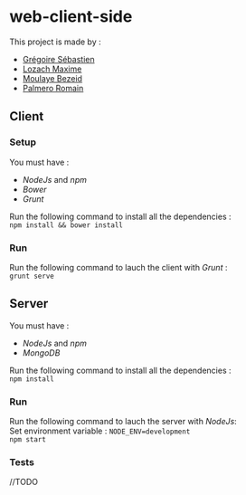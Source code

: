 web-client-side
===============

This project is made by :  
* [Grégoire Sébastien](https://github.com/sgregoire)  
* [Lozach Maxime](https://github.com/MaximeL)  
* [Moulaye Bezeid](https://github.com/yezideteachers)  
* [Palmero Romain](https://github.com/asromain)  

Client
------

### Setup

You must have :
* *NodeJs* and *npm*
* *Bower*
* *Grunt*

Run the following command to install all the dependencies :  
`npm install && bower install`

### Run

Run the following command to lauch the client with *Grunt* :  
`grunt serve`

Server
------

You must have :
* *NodeJs* and *npm*
* *MongoDB*

Run the following command to install all the dependencies :  
`npm install`

### Run

Run the following command to lauch the server with *NodeJs*:  
Set environment variable : `NODE_ENV=development`  
`npm start`  

### Tests
//TODO
